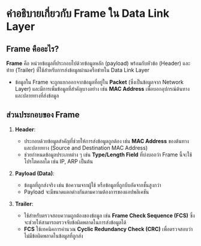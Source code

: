 # **คำอธิบายเกี่ยวกับ Frame ใน Data Link Layer**

## **Frame คืออะไร?**
**Frame** คือ หน่วยข้อมูลที่ประกอบไปด้วยข้อมูลหลัก (payload) พร้อมกับหัวข้อ (Header) และท้าย (Trailer) ที่ใช้สำหรับการส่งข้อมูลผ่านเครือข่ายใน Data Link Layer
- ข้อมูลใน Frame จะถูกแยกออกจากข้อมูลที่อยู่ใน **Packet** (ซึ่งเป็นข้อมูลจาก Network Layer) และมีการเพิ่มข้อมูลที่สำคัญบางอย่าง เช่น **MAC Address** เพื่อบอกอุปกรณ์ต้นทางและปลายทางที่ส่งข้อมูล

## **ส่วนประกอบของ Frame**
1. **Header**:
   - ประกอบด้วยข้อมูลสำคัญที่ช่วยให้การส่งข้อมูลถูกต้อง เช่น **MAC Address** ของต้นทางและปลายทาง (Source and Destination MAC Address)
   - ช่วยกำหนดข้อมูลประเภทต่าง ๆ เช่น **Type/Length Field** ที่บ่งบอกว่า Frame นี้จะใช้โปรโตคอลใด เช่น IP, ARP เป็นต้น

2. **Payload (Data)**:
   - ข้อมูลที่ถูกส่งจริง เช่น ข้อความจากผู้ใช้ หรือข้อมูลที่ถูกบีบอัดจากชั้นสูงกว่า
   - Payload จะมีขนาดแตกต่างกันตามความต้องการของแอปพลิเคชัน

3. **Trailer**:
   - ใช้สำหรับตรวจสอบความถูกต้องของข้อมูล เช่น **Frame Check Sequence (FCS)** ซึ่งจะช่วยให้สามารถตรวจจับข้อผิดพลาดในการส่งข้อมูลได้
   - **FCS** ใช้เทคนิคการคำนวณ **Cyclic Redundancy Check (CRC)** เพื่อตรวจสอบว่าไม่มีข้อผิดพลาดในข้อมูลที่ถูกส่ง
